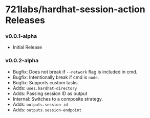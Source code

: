 # 721labs/hardhat-session-action Releases

### v0.0.1-alpha

- Initial Release

### v0.0.2-alpha

- Bugfix: Does not break if `--network` flag is included in cmd.
- Bugfix: Intentionally break if cmd is `node`.
- Bugfix: Supports custom tasks.
- Adds: `uses.hardhat-directory`
- Adds: Passing session ID as output
- Internal: Switches to a composite strategy.
- Adds: `outputs.session-id`
- Adds: `outputs.session-endpoint`

